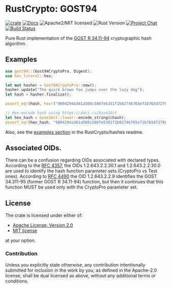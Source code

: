 # RustCrypto: GOST94

[![crate][crate-image]][crate-link]
[![Docs][docs-image]][docs-link]
![Apache2/MIT licensed][license-image]
![Rust Version][rustc-image]
[![Project Chat][chat-image]][chat-link]
[![Build Status][build-image]][build-link]

Pure Rust implementation of the [GOST R 34.11-94] cryptographic hash algorithm.

## Examples

```rust
use gost94::{Gost94CryptoPro, Digest};
use hex_literal::hex;

let mut hasher = Gost94CryptoPro::new();
hasher.update("The quick brown fox jumps over the lazy dog");
let hash = hasher.finalize();

assert_eq!(hash, hex!("9004294a361a508c586fe53d1f1b02746765e71b765472786e4770d565830a76"));

// Hex-encode hash using https://docs.rs/base16ct
let hex_hash = base16ct::lower::encode_string(&hash);
assert_eq!(hex_hash, "9004294a361a508c586fe53d1f1b02746765e71b765472786e4770d565830a76");
```

Also, see the [examples section] in the RustCrypto/hashes readme.

## Associated OIDs.
There can be a confusion regarding OIDs associated with declared types.
According to the [RFC 4357], the OIDs 1.2.643.2.2.30.1 and 1.2.643.2.2.30.0 are used to identify the hash function parameter sets (CryptoPro vs Test ones).
According to [RFC 4490] the OID 1.2.643.2.2.9 identifies the GOST 34.311-95 (former GOST R 34.11-94) function, but then it continues that this function MUST be used only with the CryptoPro parameter set.

## License

The crate is licensed under either of:

* [Apache License, Version 2.0](http://www.apache.org/licenses/LICENSE-2.0)
* [MIT license](http://opensource.org/licenses/MIT)

at your option.

### Contribution

Unless you explicitly state otherwise, any contribution intentionally submitted
for inclusion in the work by you, as defined in the Apache-2.0 license, shall be
dual licensed as above, without any additional terms or conditions.

[//]: # (badges)

[crate-image]: https://img.shields.io/crates/v/gost94.svg
[crate-link]: https://crates.io/crates/gost94
[docs-image]: https://docs.rs/gost94/badge.svg
[docs-link]: https://docs.rs/gost94/
[license-image]: https://img.shields.io/badge/license-Apache2.0/MIT-blue.svg
[rustc-image]: https://img.shields.io/badge/rustc-1.85+-blue.svg
[chat-image]: https://img.shields.io/badge/zulip-join_chat-blue.svg
[chat-link]: https://rustcrypto.zulipchat.com/#narrow/stream/260041-hashes
[build-image]: https://github.com/RustCrypto/hashes/actions/workflows/gost94.yml/badge.svg?branch=master
[build-link]: https://github.com/RustCrypto/hashes/actions/workflows/gost94.yml?query=branch:master

[//]: # (general links)

[GOST R 34.11-94]: https://en.wikipedia.org/wiki/GOST_(hash_function)
[RFC 4357]: https://www.rfc-editor.org/rfc/rfc4357
[RFC 4490]: https://www.rfc-editor.org/rfc/rfc4490
[examples section]: https://github.com/RustCrypto/hashes#Examples
